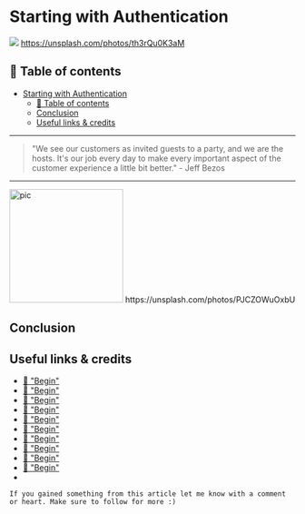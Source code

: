 # Starting with Authentication

[<img src="https://images.unsplash.com/photo-1468817814611-b7edf94b5d60?dpr=2&auto=format&fit=crop&w=1080&h=1620&q=80&cs=tinysrgb&crop=&bg=">](
https://unsplash.com/photos/th3rQu0K3aM)
https://unsplash.com/photos/th3rQu0K3aM




## 📄 Table of contents


<!-- toc orderedList:0 depthFrom:1 depthTo:6 -->

* [Starting with Authentication](#starting-with-authentication)
  * [📄 Table of contents](#table-of-contents)
  * [Conclusion](#conclusion)
  * [Useful links & credits](#useful-links-credits)

<!-- tocstop -->



---
>"We see our customers as invited guests to a party, and we are the hosts. It's our job every day to make every important aspect of the customer experience a little bit better."  - Jeff Bezos
---






<img src="https://images.unsplash.com/photo-1428605821565-9ffceeb3dc9a?dpr=2&auto=format&fit=crop&w=1080&h=720&q=80&cs=tinysrgb&crop=&bg=" alt="pic" height="200"/>
https://unsplash.com/photos/PJCZOWuOxbU

## Conclusion



## Useful links & credits
- [📄 "Begin"](afgafgadgads)
- [📄 "Begin"](afgafgadgads)
- [📄 "Begin"](afgafgadgads)
- [📄 "Begin"](afgafgadgads)
- [📄 "Begin"](afgafgadgads)
- [📄 "Begin"](afgafgadgads)
- [📄 "Begin"](afgafgadgads)
- [📄 "Begin"](afgafgadgads)
- [📄 "Begin"](afgafgadgads)
- [📄 "Begin"](afgafgadgads)
-

```
If you gained something from this article let me know with a comment or heart. Make sure to follow for more :)
```

<!-- Written by Daniel Deutsch (deudan1010@gmail.com) -->
